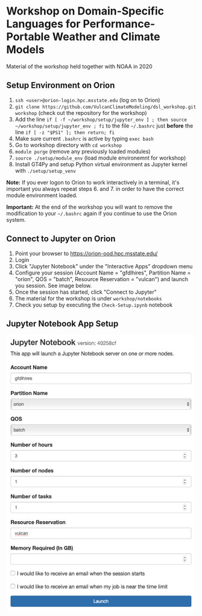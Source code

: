 # Workshop on Domain-Specific Languages for Performance-Portable Weather and Climate Models

Material of the workshop held together with NOAA in 2020

## Setup Environment on Orion

1. ```ssh <user>@orion-login.hpc.msstate.edu``` (log on to Orion)
2. `git clone https://github.com/VulcanClimateModeling/dsl_workshop.git workshop` (check out the repository for the workshop)
3. Add the line `if [ -f ~/workshop/setup/jupyter_env ] ; then source ~/workshop/setup/jupyter_env ; fi` to the file `~/.bashrc` just **before** the line `if [ -z "$PS1" ]; then return; fi`
4. Make sure current `.bashrc` is active by typing `exec bash`
5. Go to workshop directory with `cd workshop`
6. `module purge` (remove any previously loaded modules)
7. `source ./setup/module_env` (load module environemnt for workshop)
8. Install GT4Py and setup Python virtual environment as Jupyter kernel with `./setup/setup_venv`

**Note:** If you ever logon to Orion to work interactively in a terminal, it's important you always repeat steps 6. and 7. in order to have the correct module environment loaded.

**Important:** At the end of the workshop you will want to remove the modification to your `~/.bashrc` again if you continue to use the Orion system.

## Connect to Jupyter on Orion

1. Point your browser to https://orion-ood.hpc.msstate.edu/
2. Login
3. Click "Jupyter Notebook" under the "Interactive Apps" dropdown menu
4. Configure your session (Account Name = "gfdlhires", Partition Name = "orion", QOS = "batch", Resource Reservation = "vulcan") and launch you session. See image below.
5. Once the session has started, click "Connect to Jupyter"
6. The material for the workshop is under `workshop/notebooks`
7. Check you setup by executing the `Check-Setup.ipynb` notebook

## Jupyter Notebook App Setup

![Jupyter Notebook Job Setup](setup/jupyter_setup.png)
